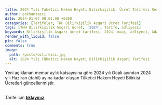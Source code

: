 ```yaml
---
title: 2024 Yılı Tüketici Hakem Heyeti Bilirkişilik  Ücret Tarifesi Resmi Gazetede
author: gokhantasci
date: 2024-01-07 00:02:00 +0300
categories: [Tarifeler, THH Bilirkişilik Asgari Ücret Tarifesi]
tags: [THH Bilirkişilik Asgari ücret, '2024', tarife, adliyeci]
keywords: Bilirkişilik Asgari ücret tarifesi, 2024, maaş, adliyeci, Adalet Bakanlığı
render_with_liquid: false
pin: false
comments: true
image:
  path: /posts/bilirkisi.jpg
  alt: 2024 Yılı Tüketici Hakem Heyeti Bilirkişilik Asgari Tarifesi
---
```


Yeni açıklanan memur aylık katsayısına göre 2024 yılı Ocak ayından 2024 yılı Haziran (dahil) ayına kadar oluşan Tüketici Hakem Heyeti Bilirkişi Ücretleri güncellenmiştir.

<br>Tarife için [**tıklayınız**](https://adliyeci.com.tr/thhbilirkisiucret/)
